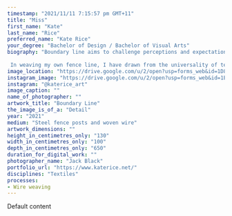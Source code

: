 ```yaml
---
timestamp: "2021/11/11 7:15:57 pm GMT+11"
title: "Miss"
first_name: "Kate"
last_name: "Rice"
preferred_name: "Kate Rice"
your_degree: "Bachelor of Design / Bachelor of Visual Arts"
biography: "Boundary line aims to challenge perceptions and expectations of boundaries within the landscape. It asks: do boundaries connect us to place or heighten our sense of disconnect or exclusion? My experience of growing up on the land in a third generation farming family frames this question. Through this work, I have engaged with themes of place and memory; seeking to materially create connections and form tangible representations of intangible emotions. 
  
 In weaving my own fence line, I have drawn from the universality of textiles and their closeness to the body. The weaving takes on a body-like quality, bulging and stretching, causing disruption in the landscape. Formed by memories and actions, our boundaries shape us. In making the piece I have retraced the fence line over and over, resulting in a well worn path along the boundary. This dynamic piece asks the viewer to walk along the fence line as well and to consider the shifting of boundaries within their own landscapes."
image_location: "https://drive.google.com/u/2/open?usp=forms_web&id=1D8iTRRxw47QQXcd0jSU_3_Z__yoeR2bC"
instagram_image: "https://drive.google.com/u/2/open?usp=forms_web&id=1ElOY8Ya9jN_a40itJFlSUg-QTXVpslWR"
instagram: "@katerice_art"
image_caption: ""
name_of_photographer: ""
artwork_title: "Boundary Line"
the_image_is_of_a: "Detail"
year: "2021"
medium: "Steel fence posts and woven wire"
artwork_dimensions: ""
height_in_centimetres_only: "130"
width_in_centimetres_only: "100"
depth_in_centimetres_only: "650"
duration_for_digital_work: ""
photographer_name: "Jack Black"
portfolio_url: "https://www.katerice.net/"
disciplines: "Textiles"
processes:
- Wire weaving
---
```


Default content
